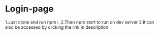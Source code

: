 # Login-page
1.Just clone and run npm i. 
2.Then npm start to run on dev server
3.It can also be accessed by clicking the link in description
